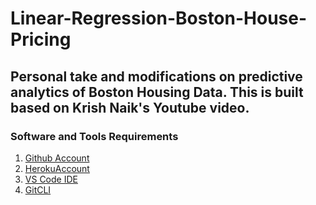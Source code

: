 # Linear-Regression-Boston-House-Pricing
## Personal take and modifications on predictive analytics of Boston Housing Data. This is built based on Krish Naik's  Youtube video.

### Software and Tools Requirements

1. [Github Account](https://github.com)
2. [HerokuAccount](https://heroku.com)
3. [VS Code IDE](https://code.visualstudio.com/)
4. [GitCLI](https://git-scm.com/book/en/v2/Getting-Started-The-Command-Line)


